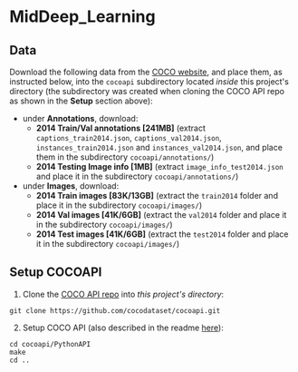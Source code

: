 # MidDeep_Learning
## Data

Download the following data from the [COCO website](https://archive.org/download/MSCoco2014), and place them, as instructed below, into the `cocoapi` subdirectory located *inside* this project's directory (the subdirectory was created when cloning the COCO API repo as shown in the **Setup** section above):

* under **Annotations**, download:
  - **2014 Train/Val annotations [241MB]** (extract `captions_train2014.json`, `captions_val2014.json`, `instances_train2014.json` and `instances_val2014.json`, and place them in the subdirectory `cocoapi/annotations/`)
  - **2014 Testing Image info [1MB]** (extract `image_info_test2014.json` and place it in the subdirectory `cocoapi/annotations/`)
* under **Images**, download:
  - **2014 Train images [83K/13GB]** (extract the `train2014` folder and place it in the subdirectory `cocoapi/images/`)
  - **2014 Val images [41K/6GB]** (extract the `val2014` folder and place it in the subdirectory `cocoapi/images/`)
  - **2014 Test images [41K/6GB]** (extract the `test2014` folder and place it in the subdirectory `cocoapi/images/`)
  
## Setup COCOAPI

1. Clone the [COCO API repo](https://github.com/cocodataset/cocoapi) into *this project's directory*:
```
git clone https://github.com/cocodataset/cocoapi.git
```

2. Setup COCO API (also described in the readme [here](https://github.com/cocodataset/cocoapi)):
```
cd cocoapi/PythonAPI
make
cd ..
```
